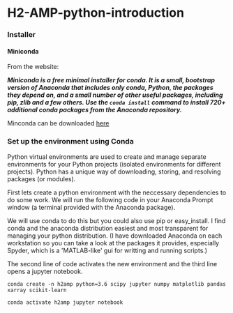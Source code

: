 # H2-AMP-python-introduction

### Installer 

#### Miniconda

From the website:

***Miniconda is a free minimal installer for conda. It is a small, bootstrap
version of Anaconda that includes only conda, Python, the packages they depend
on, and a small number of other useful packages, including pip, zlib and a
few others. Use the `conda install` command to install 720+ additional conda
packages from the Anaconda repository.***

Minconda can be downloaded [here](https://docs.conda.io/en/latest/miniconda.html)

### Set up the environment using Conda

Python virtual environments are used to create and manage separate environments 
for your Python projects (isolated environments for different projects). 
Python has a unique way of downloading, storing, and resolving packages (or modules).

First lets create a python environment with the neccessary dependencies to do some work. 
We will run the following code in your Anaconda Prompt window (a terminal provided with the Anaconda package).

We will use conda to do this but you could also use pip or easy_install. 
I find conda and the anaconda distribution easiest and most transparent for managing your python distribution.
(I have downloaded Anaconda on each workstation so you can take a look at the packages it provides, especially Spyder, which is a 'MATLAB-like' gui for writting and running scripts.)

The second line of code activates the new environment and the third line opens a jupyter notebook.

`conda create -n h2amp python=3.6 scipy jupyter numpy matplotlib pandas xarray scikit-learn`

`conda activate h2amp jupyter notebook`
